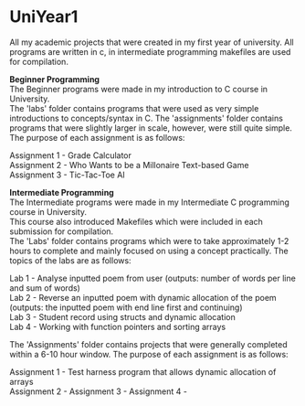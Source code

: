 # UniYear1
All my academic projects that were created in my first year of university.
All programs are written in c, in intermediate programming makefiles are used for compilation.  
  
**Beginner Programming**  
The Beginner programs were made in my introduction to C course in University.  
The 'labs' folder contains programs that were used as very simple introductions to concepts/syntax in C.
The 'assignments' folder contains programs that were slightly larger in scale, however, were still quite simple. The purpose of each assignment is as follows:   
  
Assignment 1 - Grade Calculator  
Assignment 2 - Who Wants to be a Millonaire Text-based Game  
Assignment 3 - Tic-Tac-Toe AI  
  
**Intermediate Programming**  
The Intermediate programs were made in my Intermediate C programming course in University.  
This course also introduced Makefiles which were included in each submission for compilation.  
The 'Labs' folder contains programs which were to take approximately 1-2 hours to complete and mainly focused on using a concept practically. The topics of the labs are as follows:  
  
Lab 1 - Analyse inputted poem from user (outputs: number of words per line and sum of words)  
Lab 2 - Reverse an inputted poem with dynamic allocation of the poem (outputs: the inputted poem with end line first and continuing)  
Lab 3 - Student record using structs and dynamic allocation  
Lab 4 - Working with function pointers and sorting arrays  
  
The 'Assignments' folder contains projects that were generally completed within a 6-10 hour window. The purpose of each assignment is as follows:  
  
Assignment 1 - Test harness program that allows dynamic allocation of arrays   
Assignment 2 - 
Assignment 3 - 
Assignment 4 - 
